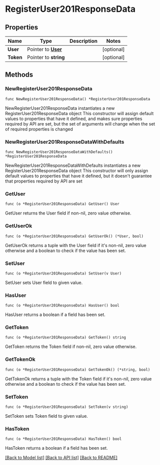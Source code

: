 # RegisterUser201ResponseData

## Properties

Name | Type | Description | Notes
------------ | ------------- | ------------- | -------------
**User** | Pointer to [**User**](User.md) |  | [optional] 
**Token** | Pointer to **string** |  | [optional] 

## Methods

### NewRegisterUser201ResponseData

`func NewRegisterUser201ResponseData() *RegisterUser201ResponseData`

NewRegisterUser201ResponseData instantiates a new RegisterUser201ResponseData object
This constructor will assign default values to properties that have it defined,
and makes sure properties required by API are set, but the set of arguments
will change when the set of required properties is changed

### NewRegisterUser201ResponseDataWithDefaults

`func NewRegisterUser201ResponseDataWithDefaults() *RegisterUser201ResponseData`

NewRegisterUser201ResponseDataWithDefaults instantiates a new RegisterUser201ResponseData object
This constructor will only assign default values to properties that have it defined,
but it doesn't guarantee that properties required by API are set

### GetUser

`func (o *RegisterUser201ResponseData) GetUser() User`

GetUser returns the User field if non-nil, zero value otherwise.

### GetUserOk

`func (o *RegisterUser201ResponseData) GetUserOk() (*User, bool)`

GetUserOk returns a tuple with the User field if it's non-nil, zero value otherwise
and a boolean to check if the value has been set.

### SetUser

`func (o *RegisterUser201ResponseData) SetUser(v User)`

SetUser sets User field to given value.

### HasUser

`func (o *RegisterUser201ResponseData) HasUser() bool`

HasUser returns a boolean if a field has been set.

### GetToken

`func (o *RegisterUser201ResponseData) GetToken() string`

GetToken returns the Token field if non-nil, zero value otherwise.

### GetTokenOk

`func (o *RegisterUser201ResponseData) GetTokenOk() (*string, bool)`

GetTokenOk returns a tuple with the Token field if it's non-nil, zero value otherwise
and a boolean to check if the value has been set.

### SetToken

`func (o *RegisterUser201ResponseData) SetToken(v string)`

SetToken sets Token field to given value.

### HasToken

`func (o *RegisterUser201ResponseData) HasToken() bool`

HasToken returns a boolean if a field has been set.


[[Back to Model list]](../README.md#documentation-for-models) [[Back to API list]](../README.md#documentation-for-api-endpoints) [[Back to README]](../README.md)


